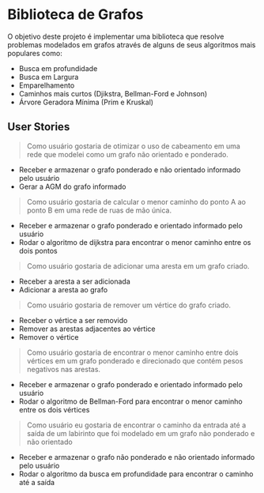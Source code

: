 # Biblioteca de Grafos

  O objetivo deste projeto é implementar uma biblioteca que resolve problemas modelados em grafos através de alguns de seus algoritmos mais populares como:
*	Busca em profundidade
*	Busca em Largura
* Emparelhamento
*	Caminhos mais curtos (Djikstra, Bellman-Ford e Johnson)
*	Árvore Geradora Mínima (Prim e Kruskal)

## User Stories
> Como usuário gostaria de otimizar o uso de cabeamento em uma rede que modelei como um grafo não orientado e ponderado.
* Receber e armazenar o grafo ponderado e não orientado informado pelo usuário
*	Gerar a AGM do grafo informado

> Como usuário gostaria de calcular o menor caminho do ponto A ao ponto B em uma rede de ruas de mão única.
* Receber e armazenar o grafo ponderado e orientado informado pelo usuário
* Rodar o algoritmo de dijkstra para encontrar o menor caminho entre os dois pontos

> Como usuário gostaria de adicionar uma aresta em um grafo criado.
* Receber a aresta a ser adicionada
* Adicionar a aresta ao grafo

> Como usuário gostaria de remover um vértice do grafo criado.
* Receber o vértice a ser removido
* Remover as arestas adjacentes ao vértice
* Remover o vértice

> Como usuário gostaria de encontrar o menor caminho entre dois vértices em um grafo ponderado e direcionado que contém pesos negativos nas arestas.
* Receber e armazenar o grafo ponderado e orientado informado pelo usuário
* Rodar o algoritmo de Bellman-Ford para encontrar o menor caminho entre os dois vértices

>Como usuário eu gostaria de encontrar o caminho da entrada até a saída de um labirinto que foi modelado em um grafo não ponderado e não orientado
* Receber e armazenar o grafo não ponderado e não orientado informado pelo usuário
* Rodar o algoritmo da busca em profundidade para encontrar o caminho até a saída
